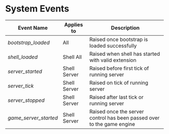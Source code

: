 # System Events

| Event Name            | Applies to            | Description |
| ----------            | ----------            | ----------- |
*bootstrap_loaded*      | All                   | Raised once bootstrap is loaded successfully
*shell_loaded*          | Shell All             | Raised when shell has started with valid extension
*server_started*        | Shell Server          | Raised before first tick of running server
*server_tick*           | Shell Server          | Raised on tick of running server
*server_stopped*        | Shell Server          | Raised after last tick or running server
*game_server_started*   | Shell Server          | Raised once the server control has been passed over to the game engine
